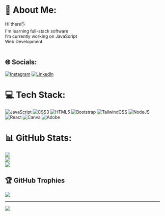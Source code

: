 # 💫 About Me:
Hi there🖐<br>I'm learning full-stack software<br> I’m currently working on JavaScript<br>Web Development<br><br>


## 🌐 Socials:
[![Instagram](https://img.shields.io/badge/Instagram-%23E4405F.svg?logo=Instagram&logoColor=white)](https://instagram.com/kubrallkn) [![LinkedIn](https://img.shields.io/badge/LinkedIn-%230077B5.svg?logo=linkedin&logoColor=white)](https://linkedin.com/in/kübra-alkan-70068) 

# 💻 Tech Stack:
![JavaScript](https://img.shields.io/badge/javascript-%23323330.svg?style=for-the-badge&logo=javascript&logoColor=%23F7DF1E) ![CSS3](https://img.shields.io/badge/css3-%231572B6.svg?style=for-the-badge&logo=css3&logoColor=white) ![HTML5](https://img.shields.io/badge/html5-%23E34F26.svg?style=for-the-badge&logo=html5&logoColor=white) ![Bootstrap](https://img.shields.io/badge/bootstrap-%238511FA.svg?style=for-the-badge&logo=bootstrap&logoColor=white) ![TailwindCSS](https://img.shields.io/badge/tailwindcss-%2338B2AC.svg?style=for-the-badge&logo=tailwind-css&logoColor=white) ![NodeJS](https://img.shields.io/badge/node.js-6DA55F?style=for-the-badge&logo=node.js&logoColor=white) ![React](https://img.shields.io/badge/react-%2320232a.svg?style=for-the-badge&logo=react&logoColor=%2361DAFB) ![Canva](https://img.shields.io/badge/Canva-%2300C4CC.svg?style=for-the-badge&logo=Canva&logoColor=white) ![Adobe](https://img.shields.io/badge/adobe-%23FF0000.svg?style=for-the-badge&logo=adobe&logoColor=white)
# 📊 GitHub Stats:
![](https://github-readme-stats.vercel.app/api?username=kubralkn&theme=monokai&hide_border=false&include_all_commits=false&count_private=false)<br/>
![](https://github-readme-streak-stats.herokuapp.com/?user=kubralkn&theme=monokai&hide_border=false)<br/>
![](https://github-readme-stats.vercel.app/api/top-langs/?username=kubralkn&theme=monokai&hide_border=false&include_all_commits=false&count_private=false&layout=compact)

## 🏆 GitHub Trophies
![](https://github-profile-trophy.vercel.app/?username=kubralkn&theme=monokai&no-frame=true&no-bg=false&margin-w=4)

---
[![](https://visitcount.itsvg.in/api?id=kubralkn&icon=0&color=0)](https://visitcount.itsvg.in)

<!-- Proudly created with GPRM ( https://gprm.itsvg.in ) -->
